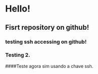 # Hello!

## Fisrt repository on github!

### testing ssh accessing on github!

### Testing 2.

####Teste agora sim usando a chave ssh.

